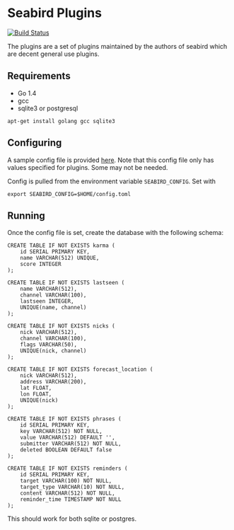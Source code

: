 # Seabird Plugins

[![Build Status](https://travis-ci.org/belak/seabird-plugins.svg?branch=master)](https://travis-ci.org/belak/seabird-plugins)

The plugins are a set of plugins maintained by the authors of seabird
which are decent general use plugins.

## Requirements

 * Go 1.4
 * gcc
 * sqlite3 or postgresql

```
apt-get install golang gcc sqlite3
```

## Configuring

A sample config file is provided [here](./example/config.toml). Note that this
config file only has values specified for plugins. Some may not be needed.

Config is pulled from the environment variable `SEABIRD_CONFIG`. Set with

```
export SEABIRD_CONFIG=$HOME/config.toml
```

## Running

Once the config file is set, create the database with the
following schema:

```
CREATE TABLE IF NOT EXISTS karma (
	id SERIAL PRIMARY KEY,
	name VARCHAR(512) UNIQUE,
	score INTEGER
);

CREATE TABLE IF NOT EXISTS lastseen (
	name VARCHAR(512),
	channel VARCHAR(100),
	lastseen INTEGER,
	UNIQUE(name, channel)
);

CREATE TABLE IF NOT EXISTS nicks (
	nick VARCHAR(512),
	channel VARCHAR(100),
	flags VARCHAR(50),
	UNIQUE(nick, channel)
);

CREATE TABLE IF NOT EXISTS forecast_location (
	nick VARCHAR(512),
	address VARCHAR(200),
	lat FLOAT,
	lon FLOAT,
	UNIQUE(nick)
);

CREATE TABLE IF NOT EXISTS phrases (
    id SERIAL PRIMARY KEY,
    key VARCHAR(512) NOT NULL,
    value VARCHAR(512) DEFAULT '',
    submitter VARCHAR(512) NOT NULL,
    deleted BOOLEAN DEFAULT false
);

CREATE TABLE IF NOT EXISTS reminders (
    id SERIAL PRIMARY KEY,
    target VARCHAR(100) NOT NULL,
    target_type VARCHAR(10) NOT NULL,
    content VARCHAR(512) NOT NULL,
    reminder_time TIMESTAMP NOT NULL
);
```

This should work for both sqlite or postgres.
